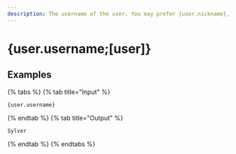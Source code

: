 ```yaml
---
description: The username of the user. You may prefer {user.nickname}, which will use the users nickname and fall back to their username if the user has no nickname.
---
```

# {user.username;[user]}
## Examples
{% tabs %}
{% tab title="Input" %}
```text
{user.username}
```
{% endtab %}
{% tab title="Output" %}
```text
Sylver
```
{% endtab %}
{% endtabs %}